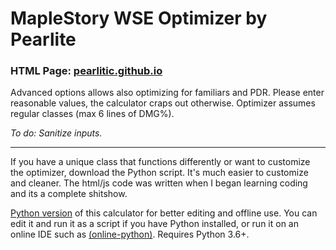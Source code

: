 # MapleStory WSE Optimizer by Pearlite
### HTML Page: [pearlitic.github.io](https://pearlitic.github.io/)

Advanced options allows also optimizing for familiars and PDR. Please enter reasonable values, the calculator craps out otherwise. Optimizer assumes regular classes (max 6 lines of DMG%).

_To do: Sanitize inputs._

---

If you have a unique class that functions differently or want to customize the optimizer, download the Python script. It's much easier to customize and cleaner. The html/js code was written when I began learning coding and its a complete shitshow.

[Python version](https://github.com/Pearlitic/pearlitic.github.io/blob/main/Maple_WSE_Calculator.py) of this calculator for better editing and offline use. You can edit it and run it as a script if you have Python installed, or run it on an online IDE such as [\(online-python\)](https://www.online-python.com/). Requires Python 3.6+. 
